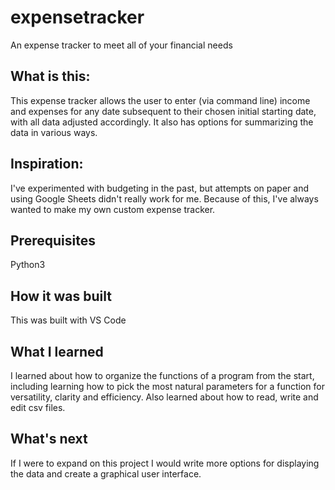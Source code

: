 # expensetracker
An expense tracker to meet all of your financial needs

## What is this:
This expense tracker allows the user to enter (via command line) income and expenses for any date subsequent to their chosen initial starting date, with all data adjusted accordingly. It also has options for summarizing the data in various ways.

## Inspiration:
I've experimented with budgeting in the past, but attempts on paper and using Google Sheets didn't really work for me. Because of this, I've always wanted to make my own custom expense tracker.

## Prerequisites
Python3

## How it was built
This was built with VS Code

## What I learned
I learned about how to organize the functions of a program from the start, including learning how to pick the most natural parameters for a function for versatility, clarity and efficiency. Also learned about how to read, write and edit csv files.

## What's next
If I were to expand on this project I would write more options for displaying the data and create a graphical user interface.